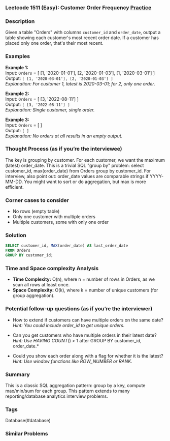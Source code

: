 ### Leetcode 1511 (Easy): Customer Order Frequency [Practice](https://leetcode.com/problems/customer-order-frequency)

### Description  
Given a table "Orders" with columns `customer_id` and `order_date`, output a table showing each customer's most recent order date. If a customer has placed only one order, that's their most recent.

### Examples  
**Example 1:**  
Input: `Orders` = [ [1, '2020-01-01'], [2, '2020-01-03'], [1, '2020-03-01'] ]  
Output: `[ [1, '2020-03-01'], [2, '2020-01-03'] ]`  
*Explanation: For customer 1, latest is 2020-03-01; for 2, only one order.*

**Example 2:**  
Input: `Orders` = [ [3, '2022-08-11'] ]  
Output: `[ [3, '2022-08-11'] ]`  
*Explanation: Single customer, single order.*

**Example 3:**  
Input: `Orders` = [ ]  
Output: `[ ]`  
*Explanation: No orders at all results in an empty output.*

### Thought Process (as if you’re the interviewee)  
The key is grouping by customer. For each customer, we want the maximum (latest) order_date. This is a trivial SQL "group by" problem: select customer_id, max(order_date) from Orders group by customer_id. For interview, also point out: order_date values are comparable strings if YYYY-MM-DD. You might want to sort or do aggregation, but max is more efficient.

### Corner cases to consider  
- No rows (empty table)
- Only one customer with multiple orders
- Multiple customers, some with only one order

### Solution

```sql
SELECT customer_id, MAX(order_date) AS last_order_date
FROM Orders
GROUP BY customer_id;
```

### Time and Space complexity Analysis  
- **Time Complexity:** O(n), where n = number of rows in Orders, as we scan all rows at least once.
- **Space Complexity:** O(k), where k = number of unique customers (for group aggregation).

### Potential follow-up questions (as if you’re the interviewer)  
- How to extend if customers can have multiple orders on the same date?
  *Hint: You could include order_id to get unique orders.*

- Can you get customers who have multiple orders in their latest date?
  *Hint: Use HAVING COUNT(*) > 1 after GROUP BY customer_id, order_date.*

- Could you show each order along with a flag for whether it is the latest?  
  *Hint: Use window functions like ROW_NUMBER or RANK.*

### Summary
This is a classic SQL aggregation pattern: group by a key, compute max/min/sum for each group. This pattern extends to many reporting/database analytics interview problems.

### Tags
Database(#database)

### Similar Problems
